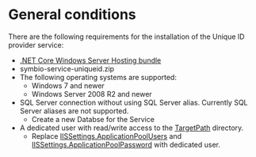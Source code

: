 # General conditions

There are the following requirements for the installation of the Unique ID provider service:
- [.NET Core Windows Server Hosting bundle](https://aka.ms/dotnetcore-2-windowshosting)
- symbio-service-uniqueid.zip
- The following operating systems are supported:
  - Windows 7 and newer
  - Windows Server 2008 R2 and newer
- SQL Server connection without using SQL Server alias. Currently SQL Server aliases are not supported.
    - Create a new Databse for the Service
- A dedicated user with read/write access to the [TargetPath](install-scripted.md#TargetPath) directory.
  - Replace [IISSettings.ApplicationPoolUsers](install-scripted.md#IISUser) and [IISSettings.ApplicationPoolPassword](install-scripted.md#IISPw) with dedicated user.

